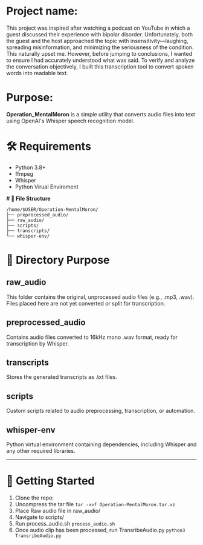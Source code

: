 # Project name: 

This project was inspired after watching a podcast on YouTube in which a guest discussed their experience with bipolar disorder. 
Unfortunately, both the guest and the host approached the topic with insensitivity—laughing, spreading misinformation, and minimizing the seriousness of the condition. 
This naturally upset me. 
However, before jumping to conclusions, I wanted to ensure I had accurately understood what was said. 
To verify and analyze the conversation objectively, I built this transcription tool to convert spoken words into readable text.

# Purpose:
**Operation_MentalMoron** is a simple utility that converts audio files into text using OpenAI's Whisper speech recognition model.



# 🛠️ **Requirements**
- Python 3.8+
- ffmpeg
- Whisper
- Python Virual Enviroment

**# 📁 File Structure**

```
/home/$USER/Operation-MentalMoron/
├── preprocessed_audio/
├── raw_audio/
├── scripts/
├── transcripts/
└── whisper-env/
```

# 📂 Directory Purpose
## **raw_audio**
This folder contains the original, unprocessed audio files (e.g., .mp3, .wav).
Files placed here are not yet converted or split for transcription.
## **preprocessed_audio**
Contains audio files converted to 16kHz mono .wav format, ready for transcription by Whisper.
## **transcripts**
Stores the generated transcripts as .txt files.
## **scripts**
Custom scripts related to audio preprocessing, transcription, or automation.
## **whisper-env**
Python virtual environment containing dependencies, including Whisper and any other required libraries.

---------------------------------------------------------------------------------------------------

# 🚀 Getting Started
1. Clone the repo:
2. Uncompress the tar file
``tar -xvf Operation-MentalMoron.tar.xz``
3. Place Raw audio file in raw_audio/
4. Navigate to scripts/
5. Run process_audio.sh 
``process_audio.sh``
6. Once audio clip has been processed, run TransribeAudio.py
``python3 TransribeAudio.py``


